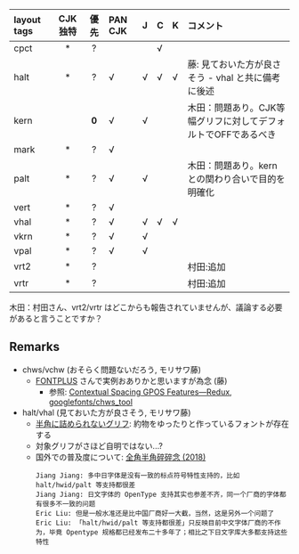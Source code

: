 |layout tags|CJK独特|優先|PAN CJK|J|C|K|コメント|
|:---|:---:|:---:|:---|:---|:---|:---|:---|
|cpct|*|?|||√|||
|halt|*|?|√|√|√|√|藤: 見ておいた方が良さそう - vhal と共に備考に後述|
|kern||**0**|√|√|||木田：問題あり。CJK等幅グリフに対してデフォルトでOFFであるべき|
|mark|*|?|√|||||
|palt|*|?|√|√|||木田：問題あり。kernとの関わり合いで目的を明確化|
|vert|*|?|√|||||
|vhal|*|?|√|√|√|√||
|vkrn|*|?|√|√||||
|vpal|*|?|√|√|||
|vrt2|*|?|||||村田:追加
|vrtr|*|?|||||村田:追加

木田：村田さん、vrt2/vrtr はどこからも報告されていませんが、議論する必要があると言うことですか？

## Remarks

- chws/vchw (おそらく問題ないだろう, モリサワ藤)
  - [FONTPLUS](https://fontplus.jp/usage/services/chws-vchw) さんで実例おありかと思いますが為念 (藤)
    - 参照: [Contextual Spacing GPOS Features—Redux](https://ccjktype.fonts.adobe.com/2019/04/contextual-spacing-gpos-features-redux.html), [googlefonts/chws_tool](https://github.com/googlefonts/chws_tool)
- halt/vhal (見ておいた方が良さそう, モリサワ藤)
  - [半角に詰められないグリフ](https://github.com/kojiishi/east_asian_spacing/blob/main/docs/glyphlist-ja.md#半角に詰められないグリフ): 約物をゆったりと作っているフォントが存在する
  - 対象グリフがさほど自明ではない...?
  - 国外での普及度について: [全角半角碎碎念 (2018)](https://www.thetype.com/2018/02/14211/)  
    ```
    Jiang Jiang: 多中日字体是没有一致的标点符号特性支持的，比如 halt/hwid/palt 等支持都很差
    Jiang Jiang: 日文字体的 OpenType 支持其实也参差不齐，同一个厂商的字体都有很多不一致的问题
    Eric Liu: 但是一般水准还是比中国厂商好一大截，当然，这是另外一个问题了
    Eric Liu: 「halt/hwid/palt 等支持都很差」只反映目前中文字体厂商的不作为，毕竟 Opentype 规格都已经发布二十多年了；相比之下日文字库大多都支持这些特性
    ```
